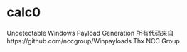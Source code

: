 # calc0
Undetectable Windows Payload Generation
所有代码来自https://github.com/nccgroup/Winpayloads
Thx NCC Group

